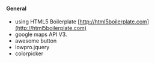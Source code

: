 #### General
- using HTML5 Boilerplate [http://html5boilerplate.com](http://html5boilerplate.com)
- google maps API V3.
- awesome button
- lowpro.jquery
- colorpicker